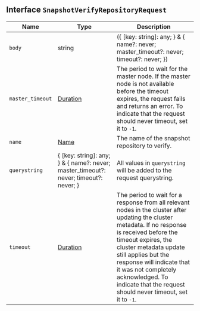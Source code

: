 ## Interface `SnapshotVerifyRepositoryRequest`

| Name | Type | Description |
| - | - | - |
| `body` | string | ({ [key: string]: any; } & { name?: never; master_timeout?: never; timeout?: never; }) | All values in `body` will be added to the request body. |
| `master_timeout` | [Duration](./Duration.md) | The period to wait for the master node. If the master node is not available before the timeout expires, the request fails and returns an error. To indicate that the request should never timeout, set it to `-1`. |
| `name` | [Name](./Name.md) | The name of the snapshot repository to verify. |
| `querystring` | { [key: string]: any; } & { name?: never; master_timeout?: never; timeout?: never; } | All values in `querystring` will be added to the request querystring. |
| `timeout` | [Duration](./Duration.md) | The period to wait for a response from all relevant nodes in the cluster after updating the cluster metadata. If no response is received before the timeout expires, the cluster metadata update still applies but the response will indicate that it was not completely acknowledged. To indicate that the request should never timeout, set it to `-1`. |
